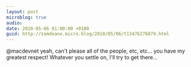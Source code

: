```yaml
---
layout: post
microblog: true
audio: 
date: 2010-05-06 01:00:00 +0100
guid: http://samdeane.micro.blog/2010/05/06/t13476276879.html
---
```

@macdevnet yeah, can't please all of the people, etc, etc... you have my greatest respect! Whatever you settle on, I'll try to get there...
